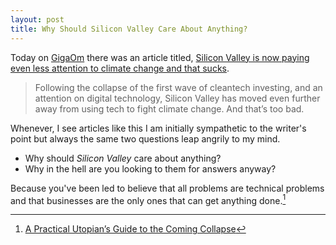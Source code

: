 ```yaml
---
layout: post
title: Why Should Silicon Valley Care About Anything?
---
```


Today on [GigaOm](http://gigaom.com/) there was an article titled, [Silicon Valley is now paying even less attention to climate change and that sucks](http://gigaom.com/2013/05/31/silicon-valley-is-now-paying-even-less-attention-to-climate-change-and-that-sucks/). 

<blockquote cite="http://gigaom.com/2013/05/31/silicon-valley-is-now-paying-even-less-attention-to-climate-change-and-that-sucks/">
  Following the collapse of the first wave of cleantech investing, and an attention on digital technology, Silicon Valley has moved even further away from using tech to fight climate change. And that’s too bad.
</blockquote>

Whenever, I see articles like this I am initially sympathetic to the writer's point but always the same two questions leap angrily to my mind.


* Why should *Silicon Valley* care about anything?
* Why in the hell are you looking to them for answers anyway?


Because you've been led to believe that all problems are technical problems and that businesses are the only ones that can get anything done.[^1]

[^1]: [A Practical Utopian’s Guide to the Coming Collapse](http://www.thebaffler.com/past/practical_utopians_guide)
[^2]: [The Scorpion and the Frog](https://en.wikipedia.org/wiki/The_Scorpion_and_the_Frog)